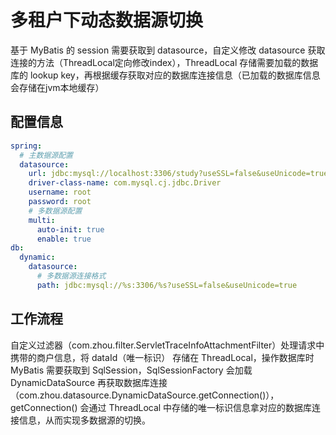 # 多租户下动态数据源切换
基于 MyBatis 的 session 需要获取到 datasource，自定义修改 datasource 获取连接的方法（ThreadLocal定向修改index），ThreadLocal 存储需要加载的数据库的 lookup key，再根据缓存获取对应的数据库连接信息（已加载的数据库信息会存储在jvm本地缓存）

## 配置信息
```yaml
spring:
  # 主数据源配置
  datasource:
    url: jdbc:mysql://localhost:3306/study?useSSL=false&useUnicode=true
    driver-class-name: com.mysql.cj.jdbc.Driver
    username: root
    password: root
    # 多数据源配置
    multi:
      auto-init: true
      enable: true
db:
  dynamic:
    datasource:
      # 多数据源连接格式
      path: jdbc:mysql://%s:3306/%s?useSSL=false&useUnicode=true
```

## 工作流程
自定义过滤器（com.zhou.filter.ServletTraceInfoAttachmentFilter）处理请求中携带的商户信息，将 dataId（唯一标识） 存储在 ThreadLocal，操作数据库时 MyBatis 需要获取到 SqlSession，SqlSessionFactory 会加载 DynamicDataSource 再获取数据库连接（com.zhou.datasource.DynamicDataSource.getConnection()），getConnection() 会通过 ThreadLocal 中存储的唯一标识信息拿对应的数据库连接信息，从而实现多数据源的切换。
